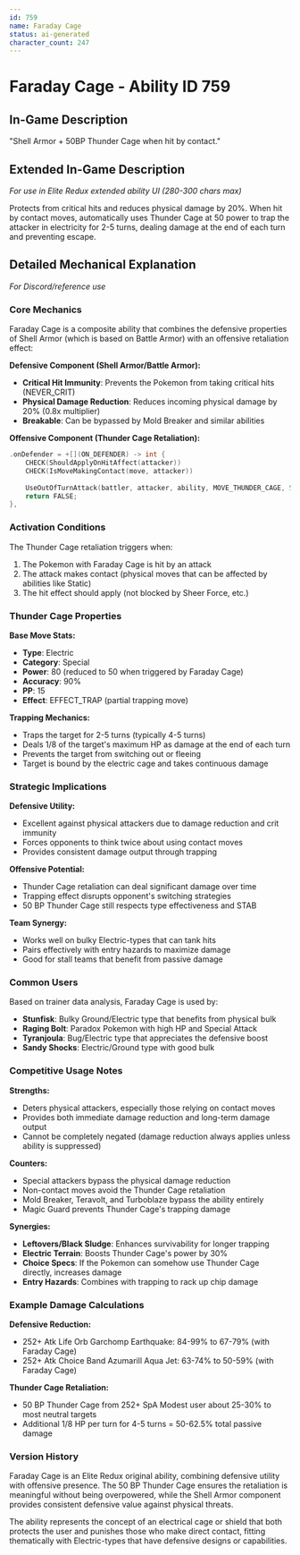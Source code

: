 ```yaml
---
id: 759
name: Faraday Cage
status: ai-generated
character_count: 247
---
```


# Faraday Cage - Ability ID 759

## In-Game Description
"Shell Armor + 50BP Thunder Cage when hit by contact."

## Extended In-Game Description
*For use in Elite Redux extended ability UI (280-300 chars max)*

Protects from critical hits and reduces physical damage by 20%. When hit by contact moves, automatically uses Thunder Cage at 50 power to trap the attacker in electricity for 2-5 turns, dealing damage at the end of each turn and preventing escape.

## Detailed Mechanical Explanation
*For Discord/reference use*

### Core Mechanics

Faraday Cage is a composite ability that combines the defensive properties of Shell Armor (which is based on Battle Armor) with an offensive retaliation effect:

**Defensive Component (Shell Armor/Battle Armor):**
- **Critical Hit Immunity**: Prevents the Pokemon from taking critical hits (NEVER_CRIT)
- **Physical Damage Reduction**: Reduces incoming physical damage by 20% (0.8x multiplier)
- **Breakable**: Can be bypassed by Mold Breaker and similar abilities

**Offensive Component (Thunder Cage Retaliation):**
```cpp
.onDefender = +[](ON_DEFENDER) -> int {
    CHECK(ShouldApplyOnHitAffect(attacker))
    CHECK(IsMoveMakingContact(move, attacker))
    
    UseOutOfTurnAttack(battler, attacker, ability, MOVE_THUNDER_CAGE, 50);
    return FALSE;
},
```

### Activation Conditions

The Thunder Cage retaliation triggers when:
1. The Pokemon with Faraday Cage is hit by an attack
2. The attack makes contact (physical moves that can be affected by abilities like Static)
3. The hit effect should apply (not blocked by Sheer Force, etc.)

### Thunder Cage Properties

**Base Move Stats:**
- **Type**: Electric
- **Category**: Special
- **Power**: 80 (reduced to 50 when triggered by Faraday Cage)
- **Accuracy**: 90%
- **PP**: 15
- **Effect**: EFFECT_TRAP (partial trapping move)

**Trapping Mechanics:**
- Traps the target for 2-5 turns (typically 4-5 turns)
- Deals 1/8 of the target's maximum HP as damage at the end of each turn
- Prevents the target from switching out or fleeing
- Target is bound by the electric cage and takes continuous damage

### Strategic Implications

**Defensive Utility:**
- Excellent against physical attackers due to damage reduction and crit immunity
- Forces opponents to think twice about using contact moves
- Provides consistent damage output through trapping

**Offensive Potential:**
- Thunder Cage retaliation can deal significant damage over time
- Trapping effect disrupts opponent's switching strategies
- 50 BP Thunder Cage still respects type effectiveness and STAB

**Team Synergy:**
- Works well on bulky Electric-types that can tank hits
- Pairs effectively with entry hazards to maximize damage
- Good for stall teams that benefit from passive damage

### Common Users

Based on trainer data analysis, Faraday Cage is used by:
- **Stunfisk**: Bulky Ground/Electric type that benefits from physical bulk
- **Raging Bolt**: Paradox Pokemon with high HP and Special Attack
- **Tyranjoula**: Bug/Electric type that appreciates the defensive boost
- **Sandy Shocks**: Electric/Ground type with good bulk

### Competitive Usage Notes

**Strengths:**
- Deters physical attackers, especially those relying on contact moves
- Provides both immediate damage reduction and long-term damage output
- Cannot be completely negated (damage reduction always applies unless ability is suppressed)

**Counters:**
- Special attackers bypass the physical damage reduction
- Non-contact moves avoid the Thunder Cage retaliation
- Mold Breaker, Teravolt, and Turboblaze bypass the ability entirely
- Magic Guard prevents Thunder Cage's trapping damage

**Synergies:**
- **Leftovers/Black Sludge**: Enhances survivability for longer trapping
- **Electric Terrain**: Boosts Thunder Cage's power by 30%
- **Choice Specs**: If the Pokemon can somehow use Thunder Cage directly, increases damage
- **Entry Hazards**: Combines with trapping to rack up chip damage

### Example Damage Calculations

**Defensive Reduction:**
- 252+ Atk Life Orb Garchomp Earthquake: 84-99% to 67-79% (with Faraday Cage)
- 252+ Atk Choice Band Azumarill Aqua Jet: 63-74% to 50-59% (with Faraday Cage)

**Thunder Cage Retaliation:**
- 50 BP Thunder Cage from 252+ SpA Modest user about 25-30% to most neutral targets
- Additional 1/8 HP per turn for 4-5 turns = 50-62.5% total passive damage

### Version History

Faraday Cage is an Elite Redux original ability, combining defensive utility with offensive presence. The 50 BP Thunder Cage ensures the retaliation is meaningful without being overpowered, while the Shell Armor component provides consistent defensive value against physical threats.

The ability represents the concept of an electrical cage or shield that both protects the user and punishes those who make direct contact, fitting thematically with Electric-types that have defensive designs or capabilities.